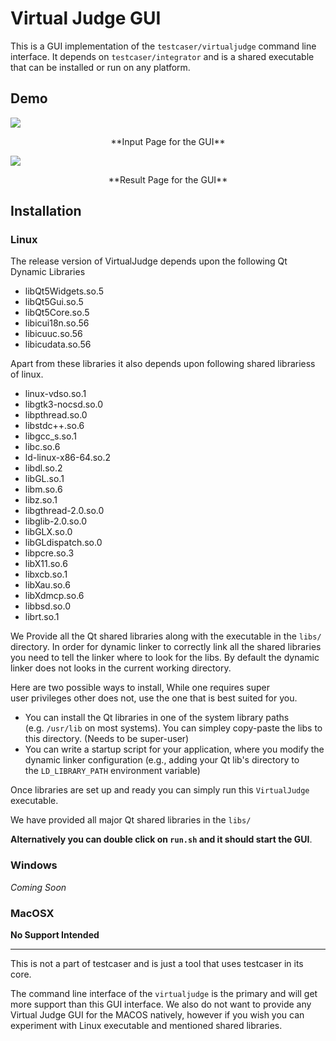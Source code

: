 # Virtual Judge GUI

This is a GUI implementation of the `testcaser/virtualjudge` command line interface. It depends on `testcaser/integrator`  and is a shared executable that can be installed or run on any platform.



## Demo

![](https://i.imgur.com/uYC9vZ3.png)

<center> **Input Page for the GUI** </center>

![](https://i.imgur.com/2SWIIQF.png)

<center> **Result Page for the GUI** </center>

## Installation

### Linux 

The release version of VirtualJudge depends upon the following Qt Dynamic Libraries

- libQt5Widgets.so.5
- libQt5Gui.so.5
- libQt5Core.so.5
- libicui18n.so.56
- libicuuc.so.56
- libicudata.so.56

Apart from these libraries it also depends upon following shared librariess of linux.

- linux-vdso.so.1
- libgtk3-nocsd.so.0
- libpthread.so.0
- libstdc++.so.6
- libgcc_s.so.1
- libc.so.6 
- ld-linux-x86-64.so.2
- libdl.so.2
- libGL.so.1
- libm.so.6
- libz.so.1
- libgthread-2.0.so.0
- libglib-2.0.so.0
- libGLX.so.0
- libGLdispatch.so.0
- libpcre.so.3
- libX11.so.6
- libxcb.so.1
- libXau.so.6
- libXdmcp.so.6
- libbsd.so.0
- librt.so.1



We Provide all the Qt shared libraries along with the executable in the `libs/` directory. In order for dynamic linker to correctly link all the shared libraries you need to tell the linker where to look for the libs. By default the dynamic linker does not looks in the current working directory.

Here are two possible ways to install, While one requires super user privileges other does not, use the one that is best suited for you.

-  You can install the Qt libraries in one of the system library paths (e.g. `/usr/lib` on most systems). You can simpley copy-paste the libs to this directory. (Needs to be super-user)
- You can write a startup script for your application, where you modify the dynamic linker configuration (e.g., adding your Qt lib's directory to the `LD_LIBRARY_PATH` environment variable)

Once libraries are set up and ready you can simply run this `VirtualJudge` executable.

We have provided all major Qt shared libraries in the `libs/`

**Alternatively you can double click on `run.sh` and it should start the GUI**.

### Windows

*Coming Soon*



### MacOSX

**No Support Intended**



---

This is not a part of testcaser and is just a tool that uses testcaser in its core.

The command line interface of the `virtualjudge` is the primary and will get more support than this GUI interface.  We also do not want to provide any Virtual Judge GUI for the MACOS natively, however if you wish you can experiment with Linux executable and mentioned shared libraries.





